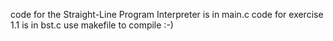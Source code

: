 code for the Straight-Line Program Interpreter is in main.c
code for exercise 1.1 is in bst.c
use makefile to compile :-)
